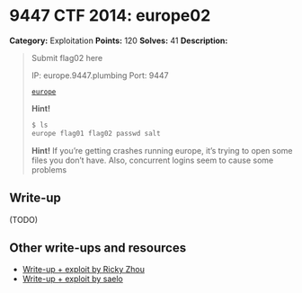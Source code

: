 # 9447 CTF 2014: europe02

**Category:** Exploitation
**Points:** 120
**Solves:** 41
**Description:**

> Submit flag02 here
>
> IP: europe.9447.plumbing
> Port: 9447
>
> [`europe`](europe)
>
> **Hint!**
>
> ```bash
> $ ls
> europe flag01 flag02 passwd salt
> ```
>
> **Hint!** If you’re getting crashes running europe, it’s trying to open some files you don’t have.
> Also, concurrent logins seem to cause some problems

## Write-up

(TODO)

## Other write-ups and resources

* [Write-up + exploit by Ricky Zhou](https://rzhou.org/~ricky/9447_2014/europe/exp2.py)
* [Write-up + exploit by saelo](http://kitctf.de/writeups/9447ctf2014/2014/12/01/europe-writeup/)
